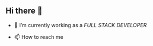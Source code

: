## Hi there 👋

<!--
**tradevirtualtech/tradevirtualtech** is a ✨ _special_ ✨ repository because its `README.md` (this file) appears on your GitHub profile.

Here are some ideas to get you started:

- 🔭 I’m currently working on ...
- 🌱 I’m currently learning ...
- 👯 I’m looking to collaborate on ...
- 🤔 I’m looking for help with ...
- 💬 Ask me about ...
- 📫 How to reach me: ...
- 😄 Pronouns: ...
- ⚡ Fun fact: ...
-->






- 🌱 I’m currently working as a *</b>FULL STACK DEVELOPER</b>*

- 📫 How to reach me *<b></b>*

